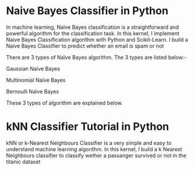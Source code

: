 
# Naive Bayes Classifier in Python


In machine learning, Naïve Bayes classification is a straightforward and powerful algorithm for the classification task. In this kernel, I implement Naive Bayes Classification algorithm with Python and Scikit-Learn. I build a Naive Bayes Classifier to predict whether an email is spam or not

There are 3 types of Naïve Bayes algorithm. The 3 types are listed below:-

Gaussian Naïve Bayes

Multinomial Naïve Bayes

Bernoulli Naïve Bayes

These 3 types of algorithm are explained below.


# kNN Classifier Tutorial in Python


kNN or k-Nearest Neighbours Classifier is a very simple and easy to understand machine learning algorithm. In this kernel, I build a k Nearest Neighbours classifier to classify wether a passanger survived or not in the titanic dataset

